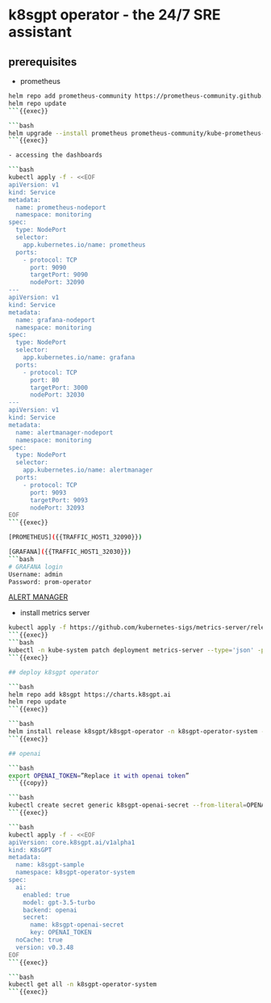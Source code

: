 # k8sgpt operator - the 24/7 SRE assistant

## prerequisites

- prometheus
```bash
helm repo add prometheus-community https://prometheus-community.github.io/helm-charts
helm repo update
```{{exec}}

```bash
helm upgrade --install prometheus prometheus-community/kube-prometheus-stack --set prometheus.prometheusSpec.serviceMonitorSelectorNilUsesHelmValues=false --create-namespace -n monitoring --wait
```{{exec}}

- accessing the dashboards

```bash
kubectl apply -f - <<EOF
apiVersion: v1
kind: Service
metadata:
  name: prometheus-nodeport
  namespace: monitoring
spec:
  type: NodePort
  selector:
    app.kubernetes.io/name: prometheus
  ports:
    - protocol: TCP
      port: 9090
      targetPort: 9090
      nodePort: 32090
---
apiVersion: v1
kind: Service
metadata:
  name: grafana-nodeport
  namespace: monitoring
spec:
  type: NodePort
  selector:
    app.kubernetes.io/name: grafana
  ports:
    - protocol: TCP
      port: 80
      targetPort: 3000
      nodePort: 32030
---
apiVersion: v1
kind: Service
metadata:
  name: alertmanager-nodeport
  namespace: monitoring
spec:
  type: NodePort
  selector:
    app.kubernetes.io/name: alertmanager
  ports:
    - protocol: TCP
      port: 9093
      targetPort: 9093
      nodePort: 32093
EOF
```{{exec}}

[PROMETHEUS]({{TRAFFIC_HOST1_32090}})

[GRAFANA]({{TRAFFIC_HOST1_32030}})
```bash
# GRAFANA login
Username: admin
Password: prom-operator
```

[ALERT MANAGER]({{TRAFFIC_HOST1_32093}})


- install metrics server
```bash
kubectl apply -f https://github.com/kubernetes-sigs/metrics-server/releases/latest/download/components.yaml
```{{exec}}
```bash
kubectl -n kube-system patch deployment metrics-server --type='json' -p='[{"op": "add", "path": "/spec/template/spec/containers/0/args/-", "value": "--kubelet-insecure-tls"}]'
```{{exec}}

## deploy k8sgpt operator

```bash
helm repo add k8sgpt https://charts.k8sgpt.ai
helm repo update
```{{exec}}

```bash
helm install release k8sgpt/k8sgpt-operator -n k8sgpt-operator-system --create-namespace --set interplex.enabled=true --set grafanaDashboard.enabled=true --set serviceMonitor.enabled=true
```{{exec}}

## openai

```bash
export OPENAI_TOKEN=”Replace it with openai token”
```{{copy}}

```bash
kubectl create secret generic k8sgpt-openai-secret --from-literal=OPENAI_TOKEN=$OPENAI_TOKEN -n k8sgpt-operator-system
```{{exec}}

```bash
kubectl apply -f - <<EOF
apiVersion: core.k8sgpt.ai/v1alpha1
kind: K8sGPT
metadata:
  name: k8sgpt-sample
  namespace: k8sgpt-operator-system
spec:
  ai:
    enabled: true
    model: gpt-3.5-turbo
    backend: openai
    secret:
      name: k8sgpt-openai-secret
      key: OPENAI_TOKEN
  noCache: true
  version: v0.3.48
EOF
```{{exec}}

```bash
kubectl get all -n k8sgpt-operator-system
```{{exec}}

